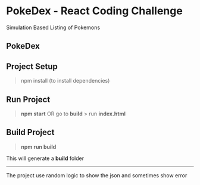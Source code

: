 # PokeDex - React Coding Challenge
Simulation Based Listing of Pokemons
## PokeDex

## Project Setup

> npm install (to install dependencies)

## Run Project 

> **npm start**
OR 
> go to **build** > run **index.html**

## Build Project

> **npm run build**

This will generate a **build** folder

------------------------------------------------------------

The project use random logic to show the json and sometimes show error 